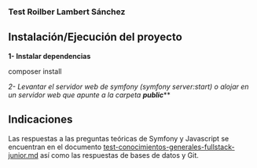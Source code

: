 ### Test Roilber Lambert Sánchez

## **Instalación/Ejecución del proyecto**

**1- Instalar dependencias**

composer install

**2- Levantar el servidor web de symfony (symfony server:start) o alojar en un servidor web que apunte a la carpeta* **public*****



## Indicaciones

Las respuestas a las preguntas teóricas de Symfony y Javascript se encuentran en el documento [test-conocimientos-generales-fullstack-junior.md](https://github.com/rlamberts-001/test-php/blob/main/test-conocimientos-generales-fullstack-junior.md) así como las respuestas de bases de datos y Git.
